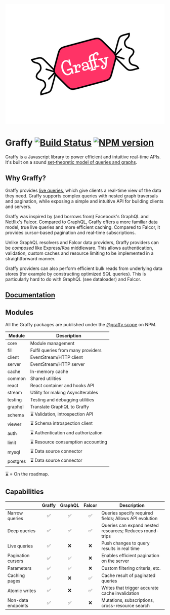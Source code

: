 ![Graffy logo](docs/graffy-logo.svg)

# Graffy [![Build Status](https://travis-ci.org/usegraffy/graffy.svg?branch=master)](https://travis-ci.org/usegraffy/graffy) [![NPM version](https://img.shields.io/npm/v/graffy)](https://www.npmjs.com/org/graffy)

Graffy is a Javascript library to power efficient and intuitive real-time APIs. It's built on a sound [set-theoretic model of queries and graphs](docs/Theory.md).

## Why Graffy?

Graffy provides [live queries](docs/LiveQuery.md), which give clients a real-time view of the data they need. Graffy supports complex queries with nested graph traversals and pagination, while exposing a simple and intuitive API for building clients and servers.

Graffy was inspired by (and borrows from) Facebook's GraphQL and Netflix's Falcor. Compared to GraphQL, Graffy offers a more familiar data model, true live queries and more efficient caching. Compared to Falcor, it provides cursor-based pagination and real-time subscriptions.

Unlike GraphQL resolvers and Falcor data providers, Graffy providers can be _composed_ like Express/Koa middleware. This allows authentication, validation, custom caches and resource limiting to be implemented in a straightforward manner.

Graffy providers can also perform efficient bulk reads from underlying data stores (for example by constructing optimized SQL queries). This is particularly hard to do with GraphQL (see dataloader) and Falcor.

## [Documentation](https://graffy.js.org)

## Modules

All the Graffy packages are published under the [@graffy scope](https://www.npmjs.com/org/graffy) on NPM.

| Module   | Description                         |
| -------- | ----------------------------------- |
| core     | Module management                   |
| fill     | Fulfil queries from many providers  |
| client   | EventStream/HTTP client             |
| server   | EventStream/HTTP server             |
| cache    | In-memory cache                     |
| common   | Shared utilities                    |
| react    | React container and hooks API       |
| stream   | Utility for making AsyncIterables   |
| testing  | Testing and debugging utilities     |
| graphql  | Translate GraphQL to Graffy      |
| schema   | ⌛ Validation, introspection API    |
| viewer   | ⌛ Schema introspection client      |
| auth     | ⌛ Authentication and authorization |
| limit    | ⌛ Resource consumption accounting  |
| mysql    | ⌛ Data source connector            |
| postgres | ⌛ Data source connector            |

⌛ = On the roadmap.

## Capabilities

|                    | Graffy | GraphQL | Falcor | Description                                              |
| ------------------ | :--: | :-----: | :----: | -------------------------------------------------------- |
| Narrow queries     |  ✅  |   ✅    |   ✅   | Queries specify required fields; Allows API evolution    |
| Deep queries       |  ✅  |   ✅    |   ✅   | Queries can expand nested resources; Reduces round-trips |
| Live queries       |  ✅  |   ❌    |   ❌   | Push changes to query results in real time               |
| Pagination cursors |  ✅  |   ✅    |   ❌   | Enables efficient pagination on the server               |
| Parameters         |  ✅  |   ✅    |   ❌   | Custom filtering criteria, etc.                          |
| Caching pages      |  ✅  |   ❌    |   ✅   | Cache result of paginated queries                        |
| Atomic writes      |  ✅  |   ❌    |   ✅   | Writes that trigger accurate cache invalidation          |
| Non-data endpoints |  ✅  |   ✅    |   ❌   | Mutations, subscriptions, cross-resource search          |
